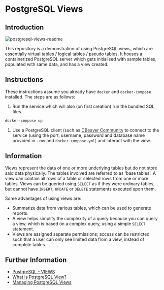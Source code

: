 # PostgreSQL Views

## Introduction
![postgresql-views-readme](https://user-images.githubusercontent.com/167421/169718791-e63a760a-56d9-40db-9a48-581bc66f9802.gif)

This repository is a demonstration of using PostgreSQL views, which are essentially virtual tables / logical tables / pseudo tables. It houses a containerized PostgreSQL server which gets initialised with sample tables, populated with same data, and has a view created.

## Instructions
These instructions assume you already have `docker` and `docker-compose` installed. The steps are as follows:

1. Run the service which will also (on first creation) run the bundled SQL files.
```bash
docker-compose up
```

1. Use a PostgreSQL client (such as [DBeaver Community](https://dbeaver.io/download/) to connect to the service (using the port, username, password and database name provided in `.env` and `docker-compose.yml`) and interact with the view.

## Information
Views represent the data of one or more underlying tables but do not store said data physically. The tables involved are referred to as 'base tables'. A view can contain all rows of a table or selected rows from one or more tables. Views can be queried using `SELECT` as if they were ordinary tables, but cannot have `INSERT`, `UPDATE` or `DELETE` statements executed upon them.

Some advantages of using views are:
- Summarize data from various tables, which can be used to generate reports.
- A view helps simplify the complexity of a query because you can query a view, which is based on a complex query, using a simple `SELECT` statement.
- Views are assigned separate permissions; access can be restricted such that a user can only see limited data from a view, instead of complete tables.

## Further Information
- [PostgreSQL - VIEWS](https://www.tutorialspoint.com/postgresql/postgresql_views.htm)
- [What is PostgreSQL View?](https://www.guru99.com/postgresql-view.html)
- [Managing PostgreSQL Views](https://www.postgresqltutorial.com/postgresql-views/managing-postgresql-views/)